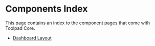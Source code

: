 # Components Index

<p class="description">This page contains an index to the component pages that come with Toolpad Core.</p>

- [Dashboard Layout](/toolpad/core/components/dashboard-layout/)
